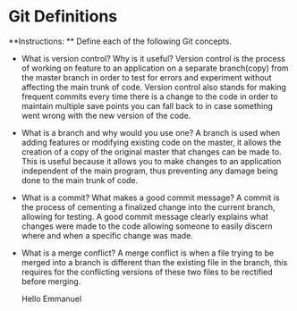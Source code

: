 # Git Definitions

**Instructions: ** Define each of the following Git concepts.

* What is version control?  Why is it useful?
  Version control is the process of working on feature to an application on a separate branch(copy) from the master branch in order to test for errors and experiment without affecting the main trunk of code. Version control also stands for making frequent commits every time there is a change to the code in order to maintain multiple save points you can fall back to in case something went wrong with the new version of the code.

* What is a branch and why would you use one?
  A branch is used when adding features or modifying existing code on the master, it allows the creation of a copy of the original master that changes can be made to. This is useful because it allows you to make changes to an application independent of the main program, thus preventing any damage being done to the main trunk of code.

* What is a commit? What makes a good commit message?
  A commit is the process of cementing a finalized change into the current branch, allowing for testing. A good commit message clearly explains what changes were made to the code allowing someone to easily discern where and when a specific change was made.

* What is a merge conflict?
  A merge conflict is when a file trying to be merged into a branch is different than the existing file in the branch, this requires for the conflicting versions of these two files to be rectified before merging.

  Hello Emmanuel